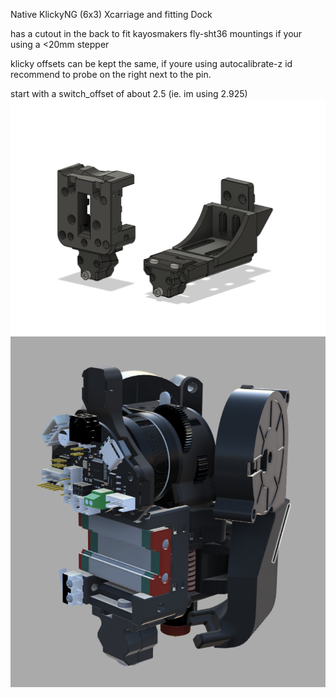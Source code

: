 Native KlickyNG (6x3) Xcarriage and fitting Dock

has a cutout in the back to fit kayosmakers fly-sht36 mountings if your using a <20mm stepper

klicky offsets can be kept the same, if youre using autocalibrate-z id recommend to probe on the right next to the pin. 

start with a switch_offset of about 2.5 (ie. im using 2.925)
![1](images/carriage.png)
![2](images/assembled.png)
